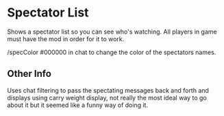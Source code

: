 
# Spectator List

Shows a spectator list so you can see who's watching. All players in game must have the mod in order for it to work.

/specColor #000000 in chat to change the color of the spectators names.

## Other Info

Uses chat filtering to pass the spectating messages back and forth and displays using carry weight display, not really the most ideal way to go about it but it seemed like a funny way of doing it.